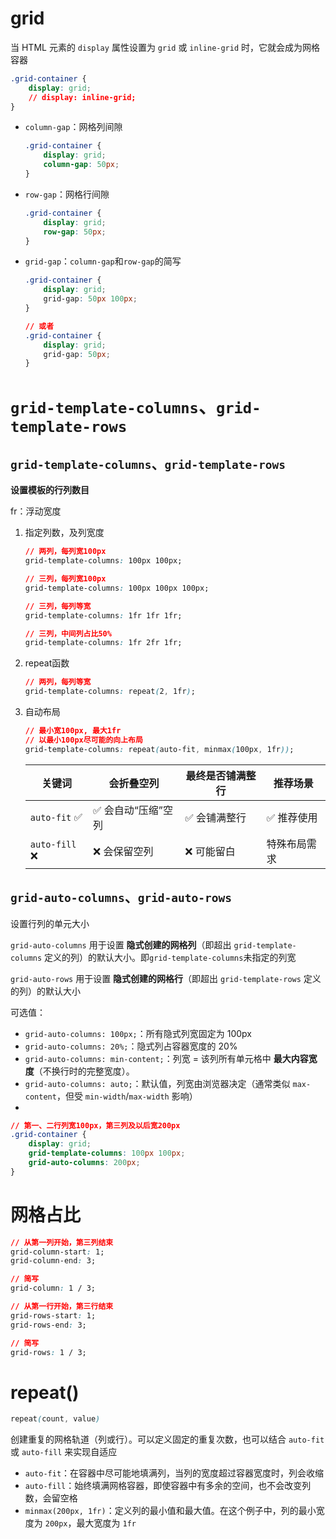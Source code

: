 # grid

当 HTML 元素的 `display` 属性设置为 `grid` 或 `inline-grid` 时，它就会成为网格容器

```css
.grid-container {
	display: grid;
    // display: inline-grid;
}
```

- `column-gap`：网格列间隙

  ```css
  .grid-container {
      display: grid;
      column-gap: 50px;
  }
  ```

- `row-gap`：网格行间隙

  ```css
  .grid-container {
      display: grid;
      row-gap: 50px;
  }
  ```

- `grid-gap`：`column-gap`和`row-gap`的简写

  ```css
  .grid-container {
      display: grid;
      grid-gap: 50px 100px;
  }
  
  // 或者
  .grid-container {
      display: grid;
      grid-gap: 50px;
  }
  ```

   

# `grid-template-columns`、`grid-template-rows`

## `grid-template-columns`、`grid-template-rows`

**设置模板的行列数目**

fr：浮动宽度

1. 指定列数，及列宽度

   ```css
   // 两列，每列宽100px
   grid-template-columns: 100px 100px;
   
   // 三列，每列宽100px
   grid-template-columns: 100px 100px 100px;
   
   // 三列，每列等宽
   grid-template-columns: 1fr 1fr 1fr;
   
   // 三列，中间列占比50%
   grid-template-columns: 1fr 2fr 1fr;
   ```

2. repeat函数

   ```css
   // 两列，每列等宽
   grid-template-columns: repeat(2, 1fr);
   ```

3. 自动布局

   ```css
   // 最小宽100px, 最大1fr
   // 以最小100px尽可能的向上布局
   grid-template-columns: repeat(auto-fit, minmax(100px, 1fr));
   ```

   | 关键词        | 会折叠空列         | 最终是否铺满整行 | 推荐场景     |
   | ------------- | ------------------ | ---------------- | ------------ |
   | `auto-fit` ✅  | ✅ 会自动“压缩”空列 | ✅ 会铺满整行     | ✅ 推荐使用   |
   | `auto-fill` ❌ | ❌ 会保留空列       | ❌ 可能留白       | 特殊布局需求 |



## `grid-auto-columns`、`grid-auto-rows`

设置行列的单元大小

`grid-auto-columns` 用于设置 **隐式创建的网格列**（即超出 `grid-template-columns` 定义的列）的默认大小。即`grid-template-columns`未指定的列宽

`grid-auto-rows` 用于设置 **隐式创建的网格行**（即超出 `grid-template-rows` 定义的列）的默认大小

可选值：

- `grid-auto-columns: 100px;`：所有隐式列宽固定为 100px
- `grid-auto-columns: 20%;`：隐式列占容器宽度的 20%
- `grid-auto-columns: min-content;`：列宽 = 该列所有单元格中 **最大内容宽度**（不换行时的完整宽度）。
- `grid-auto-columns: auto;`：默认值，列宽由浏览器决定（通常类似 `max-content`，但受 `min-width`/`max-width` 影响）
- 

```css
// 第一、二行列宽100px，第三列及以后宽200px
.grid-container {
    display: grid;
    grid-template-columns: 100px 100px;
    grid-auto-columns: 200px;
}
```



# 网格占比

```css
// 从第一列开始，第三列结束
grid-column-start: 1;
grid-column-end: 3;

// 简写
grid-column: 1 / 3;
```

```css
// 从第一行开始，第三行结束
grid-rows-start: 1;
grid-rows-end: 3;

// 简写
grid-rows: 1 / 3;
```



# repeat()

```css
repeat(count, value)
```

创建重复的网格轨道（列或行）。可以定义固定的重复次数，也可以结合 `auto-fit` 或 `auto-fill` 来实现自适应

- `auto-fit`：在容器中尽可能地填满列，当列的宽度超过容器宽度时，列会收缩
- `auto-fill`：始终填满网格容器，即使容器中有多余的空间，也不会改变列数，会留空格
- `minmax(200px, 1fr)`：定义列的最小值和最大值。在这个例子中，列的最小宽度为 `200px`，最大宽度为 `1fr`
